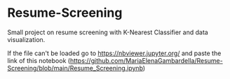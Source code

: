 # Resume-Screening
Small project on resume screening with K-Nearest Classifier and data visualization.

If the file can't be loaded go to https://nbviewer.jupyter.org/ and paste the link of this notebook (https://github.com/MariaElenaGambardella/Resume-Screening/blob/main/Resume_Screening.ipynb)
